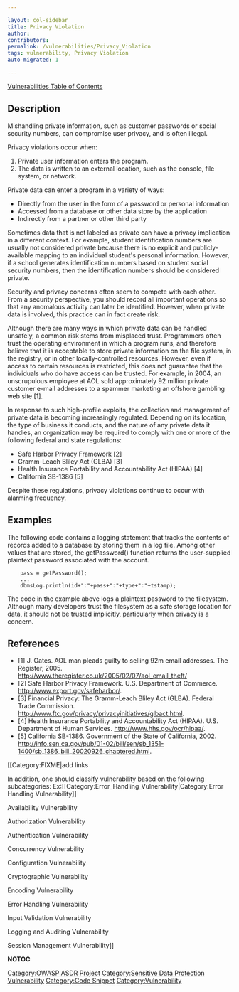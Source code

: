 ```yaml
---

layout: col-sidebar
title: Privacy Violation
author: 
contributors: 
permalink: /vulnerabilities/Privacy_Violation
tags: vulnerability, Privacy Violation
auto-migrated: 1

---
```


[Vulnerabilities Table of Contents](ASDR_TOC_Vulnerabilities "wikilink")

## Description

Mishandling private information, such as customer passwords or social
security numbers, can compromise user privacy, and is often illegal.

Privacy violations occur when:

1.  Private user information enters the program.
2.  The data is written to an external location, such as the console,
    file system, or network.

Private data can enter a program in a variety of ways:

  - Directly from the user in the form of a password or personal
    information
  - Accessed from a database or other data store by the application
  - Indirectly from a partner or other third party

Sometimes data that is not labeled as private can have a privacy
implication in a different context. For example, student identification
numbers are usually not considered private because there is no explicit
and publicly-available mapping to an individual student's personal
information. However, if a school generates identification numbers based
on student social security numbers, then the identification numbers
should be considered private.

Security and privacy concerns often seem to compete with each other.
From a security perspective, you should record all important operations
so that any anomalous activity can later be identified. However, when
private data is involved, this practice can in fact create risk.

Although there are many ways in which private data can be handled
unsafely, a common risk stems from misplaced trust. Programmers often
trust the operating environment in which a program runs, and therefore
believe that it is acceptable to store private information on the file
system, in the registry, or in other locally-controlled resources.
However, even if access to certain resources is restricted, this does
not guarantee that the individuals who do have access can be trusted.
For example, in 2004, an unscrupulous employee at AOL sold approximately
92 million private customer e-mail addresses to a spammer marketing an
offshore gambling web site \[1\].

In response to such high-profile exploits, the collection and management
of private data is becoming increasingly regulated. Depending on its
location, the type of business it conducts, and the nature of any
private data it handles, an organization may be required to comply with
one or more of the following federal and state regulations:

  - Safe Harbor Privacy Framework \[2\]
  - Gramm-Leach Bliley Act (GLBA) \[3\]
  - Health Insurance Portability and Accountability Act (HIPAA) \[4\]
  - California SB-1386 \[5\]

Despite these regulations, privacy violations continue to occur with
alarming frequency.

## Examples

The following code contains a logging statement that tracks the contents
of records added to a database by storing them in a log file. Among
other values that are stored, the getPassword() function returns the
user-supplied plaintext password associated with the account.

```
    pass = getPassword();
    ...
    dbmsLog.println(id+":"+pass+":"+type+":"+tstamp);
```

The code in the example above logs a plaintext password to the
filesystem. Although many developers trust the filesystem as a safe
storage location for data, it should not be trusted implicitly,
particularly when privacy is a concern.

## References

  - \[1\] J. Oates. AOL man pleads guilty to selling 92m email
    addresses. The Register, 2005.
    <http://www.theregister.co.uk/2005/02/07/aol_email_theft/>
  - \[2\] Safe Harbor Privacy Framework. U.S. Department of Commerce.
    <http://www.export.gov/safeharbor/>.
  - \[3\] Financial Privacy: The Gramm-Leach Bliley Act (GLBA). Federal
    Trade Commission.
    <http://www.ftc.gov/privacy/privacyinitiatives/glbact.html>.
  - \[4\] Health Insurance Portability and Accountability Act (HIPAA).
    U.S. Department of Human Services. <http://www.hhs.gov/ocr/hipaa/>.
  - \[5\] California SB-1386. Government of the State of California,
    2002.
    <http://info.sen.ca.gov/pub/01-02/bill/sen/sb_1351-1400/sb_1386_bill_20020926_chaptered.html>.

\[\[Category:FIXME|add links

In addition, one should classify vulnerability based on the following
subcategories:
Ex:\[\[Category:Error_Handling_Vulnerability|Category:Error Handling
Vulnerability\]\]

Availability Vulnerability

Authorization Vulnerability

Authentication Vulnerability

Concurrency Vulnerability

Configuration Vulnerability

Cryptographic Vulnerability

Encoding Vulnerability

Error Handling Vulnerability

Input Validation Vulnerability

Logging and Auditing Vulnerability

Session Management Vulnerability\]\]

__NOTOC__

[Category:OWASP ASDR Project](Category:OWASP_ASDR_Project "wikilink")
[Category:Sensitive Data Protection
Vulnerability](Category:Sensitive_Data_Protection_Vulnerability "wikilink")
[Category:Code Snippet](Category:Code_Snippet "wikilink")
[Category:Vulnerability](Category:Vulnerability "wikilink")